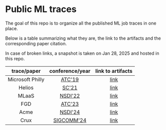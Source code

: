 # Public ML traces
The goal of this repo is to organize all the published ML job traces in one place.

Below is a table summarizing what they are, the link to the artifacts and the corresponding paper citation.

In case of broken links, a snapshot is taken on Jan 28, 2025 and hosted in this repo.

|    trace/paper   |                            conference/year                            |                        link to artifacts                        |
|:----------------:|:---------------------------------------------------------------------:|:---------------------------------------------------------------:|
| Microsoft Philly |  [ATC'19](https://www.usenix.org/conference/atc19/presentation/jeon)  |       [link](https://github.com/msr-fiddle/philly-traces)       |
|      Helios      |        [SC'21](https://dl.acm.org/doi/10.1145/3458817.3476223)        |     [link](https://github.com/S-Lab-System-Group/HeliosData)    |
|       MLaaS      | [NSDI'22](https://www.usenix.org/conference/nsdi22/presentation/weng) |          [link](https://github.com/alibaba/clusterdata)         |
|        FGD       |  [ATC'23](https://www.usenix.org/conference/atc23/presentation/weng)  |          [link](https://github.com/alibaba/clusterdata)         |
|       Acme       |  [NSDI'24](https://www.usenix.org/conference/nsdi24/presentation/hu)  |          [link](https://github.com/InternLM/AcmeTrace)          |
|       Crux       |      [SIGCOMM'24](https://dl.acm.org/doi/10.1145/3651890.3672239)     | [link](https://github.com/alibaba/alibaba-lingjun-dataset-2023) |
